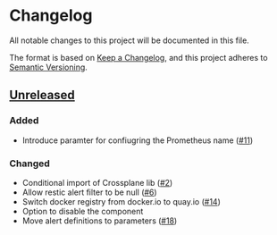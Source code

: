 # Changelog
All notable changes to this project will be documented in this file.

The format is based on [Keep a Changelog](https://keepachangelog.com/en/1.0.0/),
and this project adheres to [Semantic Versioning](https://semver.org/spec/v2.0.0.html).

## [Unreleased]
### Added
- Introduce paramter for confiugring the Prometheus name ([#11])

### Changed

- Conditional import of Crossplane lib ([#2])
- Allow restic alert filter to be null ([#6])
- Switch docker registry from docker.io to quay.io ([#14])
- Option to disable the component
- Move alert definitions to parameters ([#18])

[Unreleased]: https://github.com/projectsyn/component-backup-k8up/compare/a73e2f519e7777a24beeeac43449cd805aa5b946...HEAD

[#2]: https://github.com/projectsyn/component-backup-k8up/pull/2
[#6]: https://github.com/projectsyn/component-backup-k8up/pull/6
[#11]: https://github.com/projectsyn/component-backup-k8up/pull/11
[#14]: https://github.com/projectsyn/component-backup-k8up/pull/14
[#18]: https://github.com/projectsyn/component-backup-k8up/pull/18
